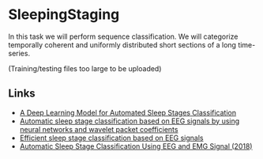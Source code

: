 # SleepingStaging
In this task we will perform sequence classification. We will categorize temporally coherent and uniformly distributed short sections of a long time-series.

(Training/testing files too large to be uploaded)

## Links

* [A Deep Learning Model for Automated Sleep Stages Classification](https://www.ncbi.nlm.nih.gov/pmc/articles/PMC6406978/)
* [Automatic sleep stage classification based on EEG signals by using neural networks and wavelet packet coefficients](https://ieeexplore.ieee.org/document/4649365)
* [Efficient sleep stage classification based on EEG signals](https://ieeexplore.ieee.org/document/6845193)
* [Automatic Sleep Stage Classification Using EEG and EMG Signal (2018)](https://ieeexplore.ieee.org/document/8436712)
